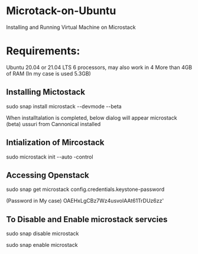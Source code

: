 # Microtack-on-Ubuntu
Installing and Running Virtual Machine on Microstack

# Requirements:
Ubuntu 20.04 or 21.04 LTS 
6 processors, may also work in 4
More than 4GB of RAM (In my case is used 5.3GB)

## Installing Mictostack
sudo snap install microstack --devmode --beta

When installtalation is completed, below dialog will appear
microstack (beta) ussuri from Cannonical installed

## Intialization of Mircostack
sudo microstack init --auto -control

## Accessing Openstack
sudo snap get microstack config.credentials.keystone-password

(Password in My case)
OAEHxLgCBz7Wz4usvolAAt61TrDUz6zz'

## To Disable and Enable microstack servcies
sudo snap disable microstack

sudo snap enable microstack
